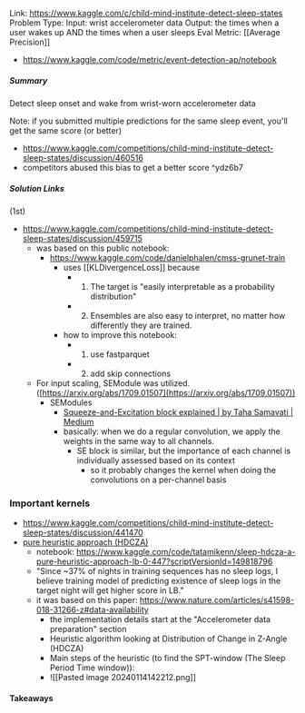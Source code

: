 Link: https://www.kaggle.com/c/child-mind-institute-detect-sleep-states
Problem Type: 
Input: wrist accelerometer data
Output: the times when a user wakes up AND the times when a user sleeps
Eval Metric: [[Average Precision]]
- https://www.kaggle.com/code/metric/event-detection-ap/notebook
##### Summary
Detect sleep onset and wake from wrist-worn accelerometer data


Note: if you submitted multiple predictions for the same sleep event, you'll get the same score (or better)
- https://www.kaggle.com/competitions/child-mind-institute-detect-sleep-states/discussion/460516
- competitors abused this bias to get a better score ^ydz6b7
##### Solution Links
(1st)
- https://www.kaggle.com/competitions/child-mind-institute-detect-sleep-states/discussion/459715
	- was based on this public notebook:
		- https://www.kaggle.com/code/danielphalen/cmss-grunet-train
			- uses [[KLDivergenceLoss]] because
				- 1) The target is "easily interpretable as a probability distribution"
				- 2) Ensembles are also easy to interpret, no matter how differently they are trained.
			- how to improve this notebook:
				- 1) use fastparquet
				- 2) add skip connections
	- For input scaling, SEModule was utilized. ([https://arxiv.org/abs/1709.01507](https://arxiv.org/abs/1709.01507))
		- SEModules
			- [Squeeze-and-Excitation block explained | by Taha Samavati | Medium](https://medium.com/@tahasamavati/squeeze-and-excitation-explained-387b5981f249)
			- basically: when we do a regular convolution, we apply the weights in the same way to all channels.
				- SE block is similar, but the importance of each channel is individually assessed based on its context
					- so it probably changes the kernel when doing the convolutions on a per-channel basis

### Important kernels
- https://www.kaggle.com/competitions/child-mind-institute-detect-sleep-states/discussion/441470
- [pure heuristic approach (HDCZA)](https://www.kaggle.com/competitions/child-mind-institute-detect-sleep-states/discussion/453267)
	- notebook: https://www.kaggle.com/code/tatamikenn/sleep-hdcza-a-pure-heuristic-approach-lb-0-447?scriptVersionId=149818796
	- "Since ~37% of nights in training sequences has no sleep logs, I believe training model of predicting existence of sleep logs in the target night will get higher score in LB."
	- it was based on this paper: https://www.nature.com/articles/s41598-018-31266-z#data-availability
		- the implementation details start at the "Accelerometer data preparation" section
		- Heuristic algorithm looking at Distribution of Change in Z-Angle (HDCZA)
		- Main steps of the heuristic (to find the SPT-window (The Sleep Period Time window)):
		- ![[Pasted image 20240114142212.png]]

#### Takeaways